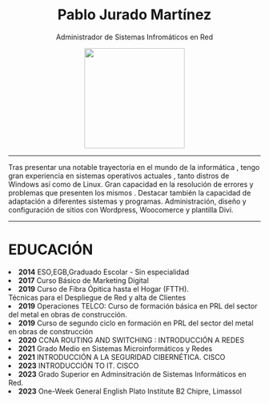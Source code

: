 <h1 align="center">Pablo Jurado Martínez</h1>
<p align="center">Administrador de Sistemas Infromáticos en Red</p>
<div align="center"><img  src="https://www.grupocibernos.com/hs-fs/hubfs/seguridad%20inform%C3%A1tica%20y%20c%C3%B3mo%20implementarla.jpg?width=960&name=seguridad%20inform%C3%A1tica%20y%20c%C3%B3mo%20implementarla.jpg" width="200" />
</div>

<hr>

<p>
 Tras presentar una notable trayectoria en el mundo de la informática , tengo gran experiencia en sistemas operativos actuales , 
  tanto distros de Windows así como de Linux. Gran capacidad en la resolución de errores y problemas que presenten los mismos . Destacar
  también la capacidad de adaptación  a diferentes sistemas y programas.
  Administración, diseño y configuración de sitios con Wordpress, Woocomerce y plantilla Divi.
</p>

<hr>

<h1>EDUCACIÓN</h1>

<li><strong>2014</strong> ESO,EGB,Graduado Escolar - Sin especialidad</li>

<li><strong>2017</strong> Curso Básico de Marketing Digital</li>

<li><strong>2019</strong> Curso de Fibra Ópitica hasta el Hogar (FTTH).
<br>
 Técnicas para el Despliegue de Red y alta de Clientes
</li>

<li><strong>2019</strong> Operaciones TELCO: Curso de formación básica en PRL del sector del metal en obras de construcción.</li>

<li><strong>2019</strong> Curso de segundo ciclo en formación en PRL del sector del metal en obras de construcción</li>

<li><strong>2020</strong> CCNA ROUTING AND SWITCHING : INTRODUCCIÓN A REDES</li>

<li><strong>2021</strong> Grado Medio en Sistemas Microinformáticos y Redes</li>

<li><strong>2021</strong> INTRODUCCIÓN A LA SEGURIDAD CIBERNÉTICA. CISCO</li>

<li><strong>2023</strong> INTRODUCCIÓN TO IT. CISCO</li>

<li><strong>2023</strong> Grado Superior en Adminsitración de Sistemas Informáticos en Red.</li>

<li><strong>2023</strong> One-Week General English Plato Institute B2 Chipre, Limassol</li>







